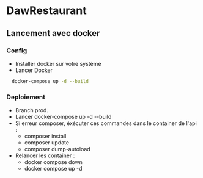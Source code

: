 # DawRestaurant

## Lancement avec docker 

### Config
- Installer docker sur votre système
- Lancer Docker
```bash
  docker-compose up -d --build
```
### Deploiement 
- Branch prod.
- Lancer docker-compose up -d --build
- Si erreur composer, éxécuter ces commandes dans le container de l'api :
  - composer install
  - composer update
  - composer dump-autoload
- Relancer les container : 
  - docker compose down
  - docker compose up -d
